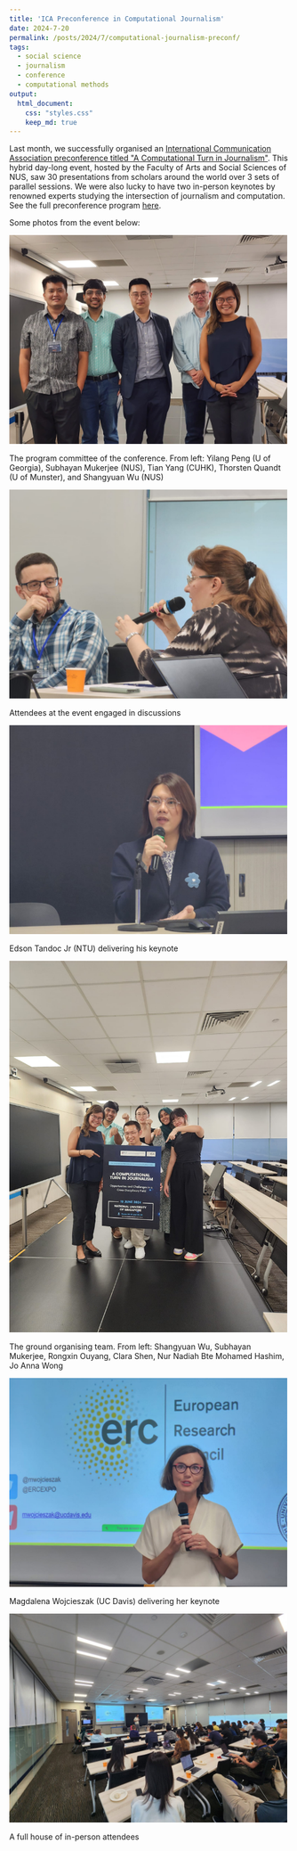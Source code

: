 ```yaml
---
title: 'ICA Preconference in Computational Journalism'
date: 2024-7-20
permalink: /posts/2024/7/computational-journalism-preconf/
tags:
  - social science
  - journalism
  - conference
  - computational methods
output:
  html_document:
    css: "styles.css"
    keep_md: true
---
```


Last month, we successfully organised an [International Communication Association preconference titled "A Computational Turn in Journalism"](https://fass.nus.edu.sg/cnm/ica-2024/). This hybrid day-long event, hosted by the Faculty of Arts and Social Sciences of NUS, saw 30 presentations from scholars around the world over 3 sets of parallel sessions. We were also lucky to have two in-person keynotes by renowned experts studying the intersection of journalism and computation. See the full preconference program [here](https://fass.nus.edu.sg/cnm/wp-content/uploads/sites/2/2024/06/Preconference-Program-Final_20240617.pdf).

Some photos from the event below:

<img src="/assets/images/preconf1.jpg" alt="preconference 1" width="500"/>

<span style="font-size: 14px; line-height: 1;">The program committee of the conference. From left: Yilang Peng (U of Georgia), Subhayan Mukerjee (NUS), Tian Yang (CUHK), Thorsten Quandt (U of Munster), and Shangyuan Wu (NUS) </span>

<img src="/assets/images/preconf2.jpg" alt="preconference 2" width="500"/>

<span style="font-size: 14px; line-height: 1;">Attendees at the event engaged in discussions</span>

<img src="/assets/images/preconf3.jpg" alt="preconference 3" width="500"/>

<span style="font-size: 14px; line-height: 1;">Edson Tandoc Jr (NTU) delivering his keynote</span>

<img src="/assets/images/preconf4.jpg" alt="preconference 4" width="500"/>

<span style="font-size: 14px; line-height: 1;">The ground organising team. From left: Shangyuan Wu, Subhayan Mukerjee, Rongxin Ouyang, Clara Shen, Nur Nadiah Bte Mohamed Hashim, Jo Anna Wong</span>

<img src="/assets/images/preconf5.jpg" alt="preconference 5" width="500"/>

<span style="font-size: 14px; line-height: 1;">Magdalena Wojcieszak (UC Davis) delivering her keynote</span>

<img src="/assets/images/preconf6.jpg" alt="preconference 6" width="500"/>

<span style="font-size: 14px; line-height: 1;">A full house of in-person attendees</span>
